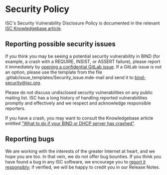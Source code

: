 <!--
Copyright (C) Internet Systems Consortium, Inc. ("ISC")

SPDX-License-Identifier: MPL-2.0

This Source Code Form is subject to the terms of the Mozilla Public
License, v. 2.0.  If a copy of the MPL was not distributed with this
file, you can obtain one at https://mozilla.org/MPL/2.0/.

See the COPYRIGHT file distributed with this work for additional
information regarding copyright ownership.
-->
# Security Policy

ISC's Security Vulnerability Disclosure Policy is documented in the
relevant [ISC Knowledgebase article][1].

## Reporting possible security issues

If you think you may be seeing a potential security vulnerability in BIND (for
example, a crash with a REQUIRE, INSIST, or ASSERT failure), please report it
immediately by [opening a confidential GitLab issue][2]. If a GitLab issue is
not an option, please use the template from the file
.gitlab/issue_templates/Security_issue.mde-mail and send it to
bind-security@isc.org.

Please do not discuss undisclosed security vulnerabilities on any public
mailing list. ISC has a long history of handling reported
vulnerabilities promptly and effectively and we respect and acknowledge
responsible reporters.

If you have a crash, you may want to consult the Knowledgebase article
entitled ["What to do if your BIND or DHCP server has crashed"][3].

## Reporting bugs

We are working with the interests of the greater Internet at heart, and
we hope you are too. In that vein, we do not offer bug bounties. If you
think you have found a bug in any ISC software, we encourage you to
[report it responsibly][2]; if verified, we will be happy to credit you
in our Release Notes.

[1]: https://kb.isc.org/docs/aa-00861
[2]: https://gitlab.isc.org/isc-projects/bind9/-/issues/new?description_template=Security_issue
[3]: https://kb.isc.org/docs/aa-00340
